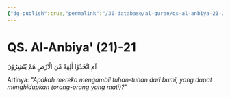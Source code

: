 ```yaml
---
{"dg-publish":true,"permalink":"/30-database/al-quran/qs-al-anbiya-21-21/"}
---
```



# QS. Al-Anbiya' (21)-21
اَمِ اتَّخَذُوْٓا اٰلِهَةً مِّنَ الْاَرْضِ هُمْ يُنْشِرُوْنَ 

Artinya: *"Apakah mereka mengambil tuhan-tuhan dari bumi, yang dapat menghidupkan (orang-orang yang mati)?"*
